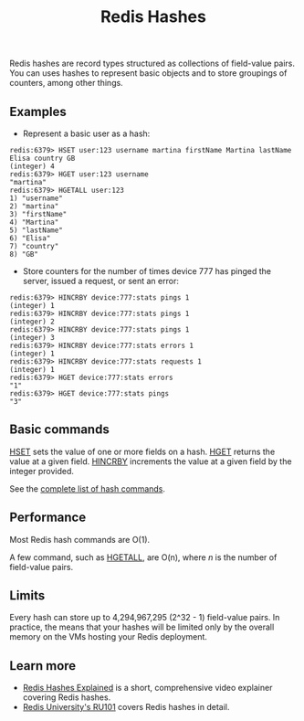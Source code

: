﻿---
title: "Redis Hashes"
linkTitle: "Hashes"
weight: 5
description: >
    Introduction to Redis Hashes
---

Redis hashes are record types structured as collections of field-value pairs. You can uses hashes to represent basic objects and to store groupings of counters, among other things.

## Examples

* Represent a basic user as a hash:
```
redis:6379> HSET user:123 username martina firstName Martina lastName Elisa country GB
(integer) 4
redis:6379> HGET user:123 username
"martina"
redis:6379> HGETALL user:123
1) "username"
2) "martina"
3) "firstName"
4) "Martina"
5) "lastName"
6) "Elisa"
7) "country"
8) "GB"
```

* Store counters for the number of times device 777 has pinged the server, issued a request, or sent an error:
```
redis:6379> HINCRBY device:777:stats pings 1
(integer) 1
redis:6379> HINCRBY device:777:stats pings 1
(integer) 2
redis:6379> HINCRBY device:777:stats pings 1
(integer) 3
redis:6379> HINCRBY device:777:stats errors 1
(integer) 1
redis:6379> HINCRBY device:777:stats requests 1
(integer) 1
redis:6379> HGET device:777:stats errors
"1"
redis:6379> HGET device:777:stats pings
"3"
```

## Basic commands

[HSET](/commands/hset) sets the value of one or more fields on a hash.
[HGET](/commands/hset) returns the value at a given field. 
[HINCRBY](/commands/hincrby) increments the value at a given field by the integer provided.

See the [complete list of hash commands](https://redis.io/commands/?group=hash).

## Performance

Most Redis hash commands are O(1).

A few command, such as [HGETALL](/commands/hgetall), are O(n), where _n_ is the number of field-value pairs.

## Limits

Every hash can store up to 4,294,967,295 (2^32 - 1) field-value pairs. In practice, the means that your hashes will be limited only by the overall memory on the VMs hosting your Redis deployment.

## Learn more

* [Redis Hashes Explained](https://www.youtube.com/watch?v=-KdITaRkQ-U) is a short, comprehensive video explainer covering Redis hashes.
* [Redis University's RU101](https://university.redis.com/courses/ru101/) covers Redis hashes in detail.